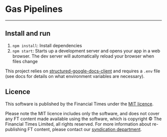 # Gas Pipelines

---

## Install and run

1. `npm install`: Install dependencies
2. `npm start`: Starts up a development server and opens your app in a web browser. The dev server will automatically reload your browser when files change

This project relies on [structured-google-docs-client](https://github.com/Financial-Times/structured-google-docs-client) and requires a `.env` file (see docs for details on what environment variables are necessary).

## Licence

This software is published by the Financial Times under the [MIT licence](http://opensource.org/licenses/MIT).

Please note the MIT licence includes only the software, and does not cover any FT content made available using the software, which is copyright &copy; The Financial Times Limited, all rights reserved. For more information about re-publishing FT content, please contact our [syndication department](http://syndication.ft.com/).
